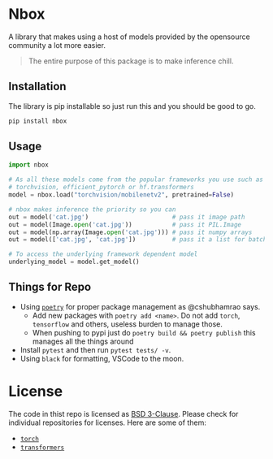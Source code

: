 # Nbox

A library that makes using a host of models provided by the opensource community a lot more easier. 

> The entire purpose of this package is to make inference chill.

## Installation

The library is pip installable so just run this and you should be good to go.

```bash
pip install nbox
```

## Usage

```python
import nbox

# As all these models come from the popular frameworks you use such as 
# torchvision, efficient_pytorch or hf.transformers
model = nbox.load("torchvision/mobilenetv2", pretrained=False)

# nbox makes inference the priority so you can
out = model('cat.jpg')                       # pass it image path
out = model(Image.open('cat.jpg'))           # pass it PIL.Image
out = model(np.array(Image.open('cat.jpg'))) # pass it numpy arrays
out = model(['cat.jpg', 'cat.jpg'])          # pass it a list for batch inference

# To access the underlying framework dependent model
underlying_model = model.get_model()
```

## Things for Repo

- Using [`poetry`](https://python-poetry.org/) for proper package management as @cshubhamrao says.
  - Add new packages with `poetry add <name>`. Do not add `torch`, `tensorflow` and others, useless burden to manage those.
  - When pushing to pypi just do `poetry build && poetry publish` this manages all the things around
- Install `pytest` and then run `pytest tests/ -v`.
- Using `black` for formatting, VSCode to the moon.

# License

The code in thist repo is licensed as [BSD 3-Clause](./LICENSE). Please check for individual repositories for licenses. Here are some of them:

- [`torch`](https://github.com/pytorch/pytorch/blob/master/LICENSE)
- [`transformers`](https://github.com/huggingface/transformers/blob/master/LICENSE)
